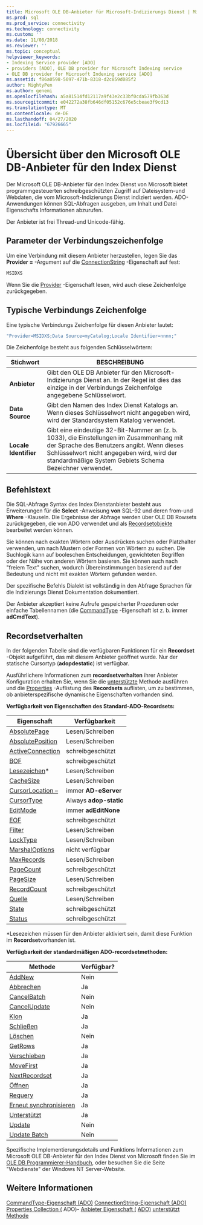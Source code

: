 ```yaml
---
title: Microsoft OLE DB-Anbieter für Microsoft-Indizierungs Dienst | Microsoft-Dokumentation
ms.prod: sql
ms.prod_service: connectivity
ms.technology: connectivity
ms.custom: ''
ms.date: 11/08/2018
ms.reviewer: ''
ms.topic: conceptual
helpviewer_keywords:
- Indexing Service provider [ADO]
- providers [ADO], OLE DB provider for Microsoft Indexing service
- OLE DB provider for Microsoft Indexing service [ADO]
ms.assetid: f86a0598-5097-471b-8318-d2c859d085f2
author: MightyPen
ms.author: genemi
ms.openlocfilehash: a5a81514fd12117a9f43e2c33bf0cda579fb363d
ms.sourcegitcommit: e042272a38fb646df05152c676e5cbeae3f9cd13
ms.translationtype: MT
ms.contentlocale: de-DE
ms.lasthandoff: 04/27/2020
ms.locfileid: "67926665"
---
```

# <a name="microsoft-ole-db-provider-for-microsoft-indexing-service-overview"></a>Übersicht über den Microsoft OLE DB-Anbieter für den Index Dienst
Der Microsoft OLE DB-Anbieter für den Index Dienst von Microsoft bietet programmgesteuerten schreibgeschützten Zugriff auf Dateisystem-und Webdaten, die vom Microsoft-Indizierungs Dienst indiziert werden. ADO-Anwendungen können SQL-Abfragen ausgeben, um Inhalt und Datei Eigenschafts Informationen abzurufen.

 Der Anbieter ist frei Thread-und Unicode-fähig.

## <a name="connection-string-parameters"></a>Parameter der Verbindungszeichenfolge
 Um eine Verbindung mit diesem Anbieter herzustellen, legen Sie das **Provider =** -Argument auf die [ConnectionString](../../../ado/reference/ado-api/connectionstring-property-ado.md) -Eigenschaft auf fest:

```vb
MSIDXS
```

 Wenn Sie die [Provider](../../../ado/reference/ado-api/provider-property-ado.md) -Eigenschaft lesen, wird auch diese Zeichenfolge zurückgegeben.

## <a name="typical-connection-string"></a>Typische Verbindungs Zeichenfolge
 Eine typische Verbindungs Zeichenfolge für diesen Anbieter lautet:

```vb
"Provider=MSIDXS;Data Source=myCatalog;Locale Identifier=nnnn;"
```

 Die Zeichenfolge besteht aus folgenden Schlüsselwörtern:

|Stichwort|BESCHREIBUNG|
|-------------|-----------------|
|**Anbieter**|Gibt den OLE DB Anbieter für den Microsoft-Indizierungs Dienst an. In der Regel ist dies das einzige in der Verbindungs Zeichenfolge angegebene Schlüsselwort.|
|**Data Source**|Gibt den Namen des Index Dienst Katalogs an. Wenn dieses Schlüsselwort nicht angegeben wird, wird der Standardsystem Katalog verwendet.|
|**Locale Identifier**|Gibt eine eindeutige 32-Bit-Nummer an (z. b. 1033), die Einstellungen im Zusammenhang mit der Sprache des Benutzers angibt. Wenn dieses Schlüsselwort nicht angegeben wird, wird der standardmäßige System Gebiets Schema Bezeichner verwendet.|

## <a name="command-text"></a>Befehlstext
 Die SQL-Abfrage Syntax des Index Dienstanbieter besteht aus Erweiterungen für die **Select** -Anweisung **von** SQL-92 und deren from-und **Where** -Klauseln. Die Ergebnisse der Abfrage werden über OLE DB Rowsets zurückgegeben, die von ADO verwendet und als [Recordsetobjekte](../../../ado/reference/ado-api/recordset-object-ado.md) bearbeitet werden können.

 Sie können nach exakten Wörtern oder Ausdrücken suchen oder Platzhalter verwenden, um nach Mustern oder Formen von Wörtern zu suchen. Die Suchlogik kann auf booleschen Entscheidungen, gewichteten Begriffen oder der Nähe von anderen Wörtern basieren. Sie können auch nach "freiem Text" suchen, wodurch Übereinstimmungen basierend auf der Bedeutung und nicht mit exakten Wörtern gefunden werden.

 Der spezifische Befehls Dialekt ist vollständig in den Abfrage Sprachen für die Indizierungs Dienst Dokumentation dokumentiert.

 Der Anbieter akzeptiert keine Aufrufe gespeicherter Prozeduren oder einfache Tabellennamen (die [CommandType](../../../ado/reference/ado-api/commandtype-property-ado.md) -Eigenschaft ist z. b. immer **adCmdText**).

## <a name="recordset-behavior"></a>Recordsetverhalten
 In der folgenden Tabelle sind die verfügbaren Funktionen für ein **Recordset** -Objekt aufgeführt, das mit diesem Anbieter geöffnet wurde. Nur der statische Cursortyp (**adopdestatic**) ist verfügbar.

 Ausführlichere Informationen zum **recordsetverhalten** ihrer Anbieter Konfiguration erhalten Sie, wenn Sie die [unterstützte](../../../ado/reference/ado-api/supports-method.md) Methode ausführen und die [Properties](../../../ado/reference/ado-api/properties-collection-ado.md) -Auflistung des **Recordsets** auflisten, um zu bestimmen, ob anbieterspezifische dynamische Eigenschaften vorhanden sind.

 **Verfügbarkeit von Eigenschaften des Standard-ADO-Recordsets:**

|Eigenschaft|Verfügbarkeit|
|--------------|------------------|
|[AbsolutePage](../../../ado/reference/ado-api/absolutepage-property-ado.md)|Lesen/Schreiben|
|[AbsolutePosition](../../../ado/reference/ado-api/absoluteposition-property-ado.md)|Lesen/Schreiben|
|[ActiveConnection](../../../ado/reference/ado-api/activeconnection-property-ado.md)|schreibgeschützt|
|[BOF](../../../ado/reference/ado-api/bof-eof-properties-ado.md)|schreibgeschützt|
|[Lesezeichen](../../../ado/reference/ado-api/bookmark-property-ado.md)*|Lesen/Schreiben|
|[CacheSize](../../../ado/reference/ado-api/cachesize-property-ado.md)|Lesen/Schreiben|
|[CursorLocation –](../../../ado/reference/ado-api/cursorlocation-property-ado.md)|immer **AD-eServer**|
|[CursorType](../../../ado/reference/ado-api/cursortype-property-ado.md)|Always **adop-static**|
|[EditMode](../../../ado/reference/ado-api/editmode-property.md)|immer **adEditNone**|
|[EOF](../../../ado/reference/ado-api/bof-eof-properties-ado.md)|schreibgeschützt|
|[Filter](../../../ado/reference/ado-api/filter-property.md)|Lesen/Schreiben|
|[LockType](../../../ado/reference/ado-api/locktype-property-ado.md)|Lesen/Schreiben|
|[MarshalOptions](../../../ado/reference/ado-api/marshaloptions-property-ado.md)|nicht verfügbar|
|[MaxRecords](../../../ado/reference/ado-api/maxrecords-property-ado.md)|Lesen/Schreiben|
|[PageCount](../../../ado/reference/ado-api/pagecount-property-ado.md)|schreibgeschützt|
|[PageSize](../../../ado/reference/ado-api/pagesize-property-ado.md)|Lesen/Schreiben|
|[RecordCount](../../../ado/reference/ado-api/recordcount-property-ado.md)|schreibgeschützt|
|[Quelle](../../../ado/reference/ado-api/source-property-ado-recordset.md)|Lesen/Schreiben|
|[State](../../../ado/reference/ado-api/state-property-ado.md)|schreibgeschützt|
|[Status](../../../ado/reference/ado-api/status-property-ado-recordset.md)|schreibgeschützt|

 \*Lesezeichen müssen für den Anbieter aktiviert sein, damit diese Funktion im **Recordset**vorhanden ist.

 **Verfügbarkeit der standardmäßigen ADO-recordsetmethoden:**

|Methode|Verfügbar?|
|------------|----------------|
|[AddNew](../../../ado/reference/ado-api/addnew-method-ado.md)|Nein|
|[Abbrechen](../../../ado/reference/ado-api/cancel-method-ado.md)|Ja|
|[CancelBatch](../../../ado/reference/ado-api/cancelbatch-method-ado.md)|Nein|
|[CancelUpdate](../../../ado/reference/ado-api/cancelupdate-method-ado.md)|Nein|
|[Klon](../../../ado/reference/ado-api/clone-method-ado.md)|Ja|
|[Schließen](../../../ado/reference/ado-api/close-method-ado.md)|Ja|
|[Löschen](../../../ado/reference/ado-api/delete-method-ado-recordset.md)|Nein|
|[GetRows](../../../ado/reference/ado-api/getrows-method-ado.md)|Ja|
|[Verschieben](../../../ado/reference/ado-api/move-method-ado.md)|Ja|
|[MoveFirst](../../../ado/reference/ado-api/movefirst-movelast-movenext-and-moveprevious-methods-ado.md)|Ja|
|[NextRecordset](../../../ado/reference/ado-api/nextrecordset-method-ado.md)|Ja|
|[Öffnen](../../../ado/reference/ado-api/open-method-ado-recordset.md)|Ja|
|[Requery](../../../ado/reference/ado-api/requery-method.md)|Ja|
|[Erneut synchronisieren](../../../ado/reference/ado-api/resync-method.md)|Ja|
|[Unterstützt](../../../ado/reference/ado-api/supports-method.md)|Ja|
|[Update](../../../ado/reference/ado-api/update-method.md)|Nein|
|[Update Batch](../../../ado/reference/ado-api/updatebatch-method.md)|Nein|

 Spezifische Implementierungsdetails und Funktions Informationen zum Microsoft OLE DB-Anbieter für den Index Dienst von Microsoft finden Sie im [OLE DB Programmierer-Handbuch](https://msdn.microsoft.com/library/windows/desktop/ms713643.aspx), oder besuchen Sie die Seite "Webdienste" der Windows NT Server-Website.

## <a name="see-also"></a>Weitere Informationen
 [CommandType-Eigenschaft (ADO)](../../../ado/reference/ado-api/commandtype-property-ado.md) [ConnectionString-Eigenschaft (ADO)](../../../ado/reference/ado-api/connectionstring-property-ado.md) [Properties Collection (](../../../ado/reference/ado-api/properties-collection-ado.md) ADO)- [Anbieter Eigenschaft (](../../../ado/reference/ado-api/provider-property-ado.md) [ADO)](../../../ado/reference/ado-api/recordset-object-ado.md) [unterstützt Methode](../../../ado/reference/ado-api/supports-method.md)

